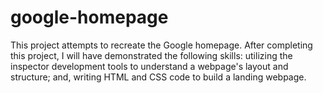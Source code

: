 # google-homepage
This project attempts to recreate the Google homepage. After completing this project, I will have demonstrated the following skills: utilizing the inspector development tools to understand a webpage's layout and structure; and, writing HTML and CSS code to build a landing webpage. 
